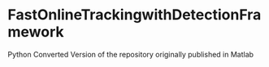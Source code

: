 # FastOnlineTrackingwithDetectionFramework
Python Converted Version of the repository originally published in Matlab
